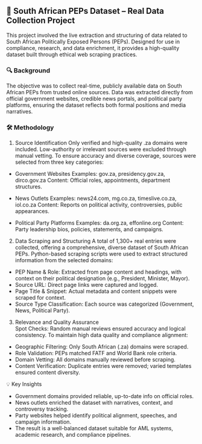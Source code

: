 ## 🧾 South African PEPs Dataset – Real Data Collection Project
This project involved the live extraction and structuring of data related to South African Politically Exposed Persons (PEPs). Designed for use in compliance, research, and data enrichment, it provides a high-quality dataset built through ethical web scraping practices.

### 🔍 Background
The objective was to collect real-time, publicly available data on South African PEPs from trusted online sources. Data was extracted directly from official government websites, credible news portals, and political party platforms, ensuring the dataset reflects both formal positions and media narratives.

### 🛠️ Methodology
1. Source Identification
   Only verified and high-quality .za domains were included. Low-authority or irrelevant sources were excluded through manual vetting.
   To ensure accuracy and diverse coverage, sources were selected from three key categories:

- Government Websites
Examples: gov.za, presidency.gov.za, dirco.gov.za
Content: Official roles, appointments, department structures.

- News Outlets
Examples: news24.com, mg.co.za, timeslive.co.za, iol.co.za
Content: Reports on political activity, controversies, public appearances.

- Political Party Platforms
Examples: da.org.za, effonline.org
Content: Party leadership bios, policies, statements, and campaigns.

2. Data Scraping and Structuring
   A total of 1,300+ real entries were collected, offering a comprehensive, diverse dataset of South African PEPs.
Python-based scraping scripts were used to extract structured information from the selected domains:

- PEP Name & Role: Extracted from page content and headings, with context on their political designation (e.g., President, Minister, Mayor).
- Source URL: Direct page links were captured and logged.
- Page Title & Snippet: Actual metadata and content snippets were scraped for context.
- Source Type Classification: Each source was categorized (Government, News, Political Party).

3. Relevance and Quality Assurance\
   Spot Checks: Random manual reviews ensured accuracy and logical consistency.
To maintain high data quality and compliance alignment:

- Geographic Filtering: Only South African (.za) domains were scraped.
- Role Validation: PEPs matched FATF and World Bank role criteria.
- Domain Vetting: All domains manually reviewed before scraping.
- Content Verification: Duplicate entries were removed; varied templates ensured content diversity.

💡 Key Insights
- Government domains provided reliable, up-to-date info on official roles.
- News outlets enriched the dataset with narratives, context, and controversy tracking.
- Party websites helped identify political alignment, speeches, and campaign information.
- The result is a well-balanced dataset suitable for AML systems, academic research, and compliance pipelines.
